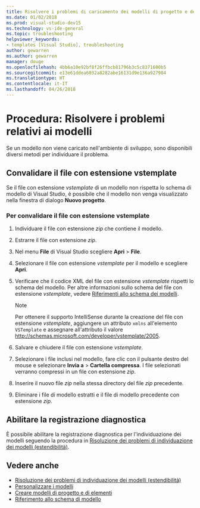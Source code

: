 ```yaml
---
title: Risolvere i problemi di caricamento dei modelli di progetto e dei modelli di elemento di Visual Studio
ms.date: 01/02/2018
ms.prod: visual-studio-dev15
ms.technology: vs-ide-general
ms.topic: troubleshooting
helpviewer_keywords:
- templates [Visual Studio], troubleshooting
author: gewarren
ms.author: gewarren
manager: douge
ms.openlocfilehash: 4bb6a10e92bf8f26ffbcb81796b3c5c8371600b5
ms.sourcegitcommit: e13e61ddea6032a8282abe16131d9e136a927984
ms.translationtype: HT
ms.contentlocale: it-IT
ms.lasthandoff: 04/26/2018
---
```

# <a name="how-to-troubleshoot-templates"></a>Procedura: Risolvere i problemi relativi ai modelli

Se un modello non viene caricato nell'ambiente di sviluppo, sono disponibili diversi metodi per individuare il problema.

## <a name="validate-the-vstemplate-file"></a>Convalidare il file con estensione vstemplate

Se il file con estensione *vstemplate* di un modello non rispetta lo schema di modello di Visual Studio, è possibile che il modello non venga visualizzato nella finestra di dialogo **Nuovo progetto**.

### <a name="to-validate-the-vstemplate-file"></a>Per convalidare il file con estensione vstemplate

1. Individuare il file con estensione *zip* che contiene il modello.

1. Estrarre il file con estensione *zip*.

1. Nel menu **File** di Visual Studio scegliere **Apri** > **File**.

1. Selezionare il file con estensione *vstemplate* per il modello e scegliere **Apri**.

1. Verificare che il codice XML del file con estensione *vstemplate* rispetti lo schema del modello. Per altre informazioni sullo schema del file con estensione *vstemplate*, vedere [Riferimenti allo schema dei modelli](../extensibility/visual-studio-template-schema-reference.md).

    > [!NOTE]
    > Per ottenere il supporto IntelliSense durante la creazione del file con estensione *vstemplate*, aggiungere un attributo `xmlns` all'elemento `VSTemplate` e assegnare all'attributo il valore http://schemas.microsoft.com/developer/vstemplate/2005.

1. Salvare e chiudere il file con estensione *vstemplate*.

1. Selezionare i file inclusi nel modello, fare clic con il pulsante destro del mouse e selezionare **Invia a** > **Cartella compressa**. I file selezionati verranno compressi in un file con estensione *zip*.

1. Inserire il nuovo file *zip* nella stessa directory del file *zip* precedente.

1. Eliminare i file di modello estratti e il file di modello precedente con estensione *zip*.

## <a name="enable-diagnostic-logging"></a>Abilitare la registrazione diagnostica

È possibile abilitare la registrazione diagnostica per l'individuazione dei modelli seguendo la procedura in [Risoluzione dei problemi di individuazione dei modelli (estendibilità)](../extensibility/troubleshooting-template-discovery.md).

## <a name="see-also"></a>Vedere anche

- [Risoluzione dei problemi di individuazione dei modelli (estendibilità)](../extensibility/troubleshooting-template-discovery.md)
- [Personalizzare i modelli](../ide/customizing-project-and-item-templates.md)
- [Creare modelli di progetto e di elementi](../ide/creating-project-and-item-templates.md)
- [Riferimento allo schema di modello](../extensibility/visual-studio-template-schema-reference.md)